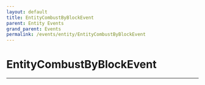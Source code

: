 ```yaml
---
layout: default
title: EntityCombustByBlockEvent
parent: Entity Events
grand_parent: Events
permalink: /events/entity/EntityCombustByBlockEvent
---
```


# EntityCombustByBlockEvent

---
